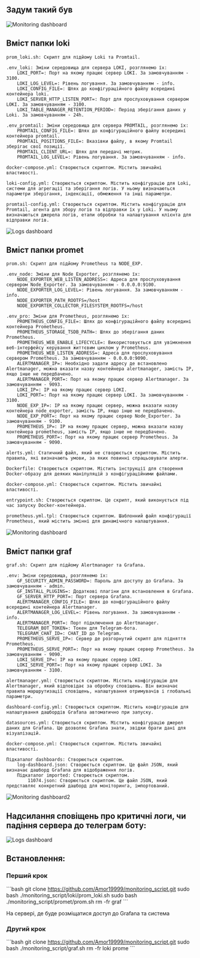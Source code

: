 
## Задум такий був
![Monitoring dashboard](scren/Monitoring.jpg) 
## Вміст папки loki

    prom_loki.sh: Скрипт для підйому Loki та Promtail.

    .env_loki: Зміни середовища для сервера LOKI, розглянемо їх:
        LOKI_PORT=: Порт на якому працює сервер LOKI. За замовчуванням - 3100.
        LOKI_LOG_LEVEL=: Рівень логування. За замовчуванням - info.
        LOKI_CONFIG_FILE=: Шлях до конфігураційного файлу всередині контейнера loki.
        LOKI_SERVER_HTTP_LISTEN_PORT=: Порт для прослуховування сервером LOKI. За замовчуванням - 3100.
        LOKI_TABLE_MANAGER_RETENTION_PERIOD=: Період зберігання даних у Loki. За замовчуванням - 24h.

    .env_promtail: Зміни середовища для сервера PROMTAIL, розглянемо їх:
        PROMTAIL_CONFIG_FILE=: Шлях до конфігураційного файлу всередині контейнера promtail.
        PROMTAIL_POSITIONS_FILE=: Вказівки файлу, в якому Promtail зберігає свої позиції.
        PROMTAIL_CLIENT_URL=: Шлях для передачі метрик.
        PROMTAIL_LOG_LEVEL=: Рівень логування. За замовчуванням - info.

    docker-compose.yml: Створюється скриптом. Містить звичайні властивості.

    loki-config.yml: Створюється скриптом. Містить конфігурацію для Loki, системи для агрегації та зберігання логів. У ньому визначаються параметри зберігання, індексації, обмеження та інші параметри.

    promtail-config.yml: Створюється скриптом. Містить конфігурацію для Promtail, агента для збору логів та відправки їх у Loki. У ньому визначаються джерела логів, етапи обробки та налаштування клієнта для відправки логів.
![Logs dashboard](scren/3.png)

## Вміст папки promet

    prom.sh: Скрипт для підйому Prometheus та NODE_EXP.

    .env_node: Зміни для Node_Exporter, розглянемо їх:
        NODE_EXPORTER_WEB_LISTEN_ADDRESS=: Адреса для прослуховування сервером Node_Exporter. За замовчуванням - 0.0.0.0:9100.
        NODE_EXPORTER_LOG_LEVEL=: Рівень логування. За замовчуванням - info.
        NODE_EXPORTER_PATH_ROOTFS=/host
        NODE_EXPORTER_COLLECTOR_FILESYSTEM_ROOTFS=/host

    .env_pro: Зміни для Prometheus, розглянемо їх:
        PROMETHEUS_CONFIG_FILE=: Шлях до конфігураційного файлу всередині контейнера Prometheus.
        PROMETHEUS_STORAGE_TSDB_PATH=: Шлях до зберігання даних Prometheus.
        PROMETHEUS_WEB_ENABLE_LIFECYCLE=: Використовується для увімкнення веб-інтерфейсу керування життєвим циклом у Prometheus.
        PROMETHEUS_WEB_LISTEN_ADDRESS=: Адреса для прослуховування сервером Prometheus. За замовчуванням - 0.0.0.0:9090.
        ALERTMANAGER_IP=: Необхідно задати адресу де встановлено Alertmanager, можна вказати назву контейнера alertmanager, замість IP, якщо інше не передбачено.
        ALERTMANAGER_PORT=: Порт на якому працює сервер Alertmanager. За замовчуванням - 9093.
        LOKI_IP=: IP на якому працює сервер LOKI.
        LOKI_PORT=: Порт на якому працює сервер LOKI. За замовчуванням - 3100.
        NODE_EXP_IP=: IP на якому працює сервер, можна вказати назву контейнера node_exporter, замість IP, якщо інше не передбачено.
        NODE_EXP_PORT=: Порт на якому працює сервер Node_Exporter. За замовчуванням - 9100.
        PROMETHEUS_IP=: IP на якому працює сервер, можна вказати назву контейнера prometheus, замість IP, якщо інше не передбачено.
        PROMETHEUS_PORT=: Порт на якому працює сервер Prometheus. За замовчуванням - 9090.

    alerts.yml: Статичний файл, який не створюється скриптом. Містить правила, які визначають умови, за яких повинні спрацьовувати алерти.

    Dockerfile: Створюється скриптом. Містить інструкції для створення Docker-образу для деяких маніпуляцій з конфігураційними файлами.

    docker-compose.yml: Створюється скриптом. Містить звичайні властивості.

    entrypoint.sh: Створюється скриптом. Це скрипт, який виконується під час запуску Docker-контейнера.

    prometheus.yml.tpl: Створюється скриптом. Шаблонний файл конфігурації Prometheus, який містить змінні для динамічного налаштування.
![Monitoring dashboard](scren/1.png)

## Вміст папки graf

    graf.sh: Скрипт для підйому Alertmanager та Grafana.

    .env: Зміни середовища, розглянемо їх:
        GF_SECURITY_ADMIN_PASSWORD=: Пароль для доступу до Grafana. За замовчуванням - admin.
        GF_INSTALL_PLUGINS=: Додаткові плагіни для встановлення в Grafana.
        GF_SERVER_HTTP_PORT=: Порт сервера Grafana.
        ALERTMANAGER_CONFIG_FILE=: Шлях до конфігураційного файлу всередині контейнера Alertmanager.
        ALERTMANAGER_LOG_LEVEL=: Рівень логування. За замовчуванням - info.
        ALERTMANAGER_PORT=: Порт підключення до Alertmanager.
        TELEGRAM_BOT_TOKEN=: Токен для Telegram-бота.
        TELEGRAM_CHAT_ID=: CHAT_ID до Telegram.
        PROMETHEUS_SERVE_IP=: Сервер де розгорнутий скрипт для підняття Prometheus.
        PROMETHEUS_SERVE_PORT=: Порт на якому працює сервер Prometheus. За замовчуванням - 9090.
        LOKI_SERVE_IP=: IP на якому працює сервер LOKI.
        LOKI_SERVE_PORT=: Порт на якому працює сервер LOKI. За замовчуванням - 3100.

    alertmanager.yml: Створюється скриптом. Містить конфігурацію для Alertmanager, який відповідає за обробку сповіщень. Він визначає правила маршрутизації сповіщень, налаштування отримувачів і глобальні параметри.

    dashboard-config.yml: Створюється скриптом. Містить конфігурацію для налаштування дашбордів Grafana автоматично при запуску.

    datasources.yml: Створюється скриптом. Містить конфігурацію джерел даних для Grafana. Це дозволяє Grafana знати, звідки брати дані для візуалізацій.

    docker-compose.yml: Створюється скриптом. Містить звичайні властивості.

    Підкаталог dashboards: Створюється скриптом.
        log-dashboard.json: Створюється скриптом. Це файл JSON, який визначає дашборд Grafana для відображення логів.
        Підкаталог imported: Створюється скриптом.
            11074.json: Створюється скриптом. Це файл JSON, який представляє конкретний дашборд для моніторинга, імпортований.
![Monitoring dashboard2](scren/2.png)

## Надсилання сповіщень про критичні логи, чи падіння сервера до телеграм боту:
![Logs dashboard](scren/4.png)

## Встановлення:

### Перший крок

\```bash
git clone https://github.com/Amor19999/monitoring_script.git
sudo bash ./monitoring_script/loki/prom_loki.sh
sudo bash ./monitoring_script/promet/prom.sh
rm -fr graf
\```

На сервері, де буде розміщатися доступ до Grafana та система

### Другий крок

\```bash
git clone https://github.com/Amor19999/monitoring_script.git
sudo bash ./monitoring_script/graf.sh
rm -fr loki prome
\```

